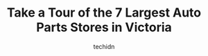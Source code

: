 ---
layout: ampstory
image: https://i0.wp.com/www.auto.or.id/wp-content/uploads/2023/06/action-car-and-truck-accessories-victoria-0-victoria-1686324103.jpeg?resize=640,853
author: techidn
featured: false
description: Victoria, British Columbia, Canada is a haven for Auto Parts enthusiasts, boasting an impressive array of 7 top-notch establishments. Whether youre a seasoned connoisseur or simply curious 
title: Take a Tour of the 7 Largest Auto Parts Stores in Victoria
cover:
   title: Take a Tour of the 7 Largest Auto Parts Stores in Victoria
   subtitle: AUTO.OR.ID
   background: https://www.auto.or.id/wp-content/uploads/2023/06/action-car-and-truck-accessories-victoria-0-victoria-1686324103.jpeg

pages: 
 - layout: thirds
   top: <h1>#1 Key-2 Auto Parts</h1>
   bottom: "<p>The team at Key2 is amazing. They went above and beyond to ensure my needs were met. Thank you to Paul and the rest of the team for the 5 star experience.</p>"
   background: https://www.auto.or.id/wp-content/uploads/2023/06/action-car-and-truck-accessories-victoria-1-victoria-1686324104.jpeg
   backgroundblur: true
 - layout: thirds
   top: <h1>#2 Bumper to Bumper - Auto Parts</h1>
   bottom: "<p>2017 Government St, Victoria, BC V8T 1G8, Canada</p>"
   background: https://www.auto.or.id/wp-content/uploads/2023/06/action-car-and-truck-accessories-victoria-2-victoria-1686324104.jpeg
   cta:
      link: https://www.auto.or.id/take-a-tour-of-the-7-largest-auto-parts-stores-in-victoria/
      text: Take a Tour of the 7 Largest Auto Parts Stores in Victoria
 - layout: thirds
   top: <h1>#3 NAPA Auto Parts - NAPA Victoria</h1>
   bottom: "<p>555 Ardersier Rd, Victoria, BC V8Z 1C8, Canada</p>"
   background: https://images.unsplash.com/photo-1529589438034-00c0e7a6452f?ixlib=rb-4.0.3&ixid=MnwxMjA3fDB8MHxwaG90by1wYWdlfHx8fGVufDB8fHx8&auto=format&fit=crop&w=640&h=853&q=80
   cta:
      link: https://www.auto.or.id/take-a-tour-of-the-7-largest-auto-parts-stores-in-victoria/
      text: Take a Tour of the 7 Largest Auto Parts Stores in Victoria
 - layout: thirds
   top: <h1>#4 Action Car And Truck Accessories - Victoria</h1>
   bottom: "<p>740 Roderick St, Victoria, BC V8X 2R3, Canada</p>"
   background: https://images.unsplash.com/photo-1632275231320-f1bc3a16a414?ixlib=rb-4.0.3&ixid=MnwxMjA3fDB8MHxwaG90by1wYWdlfHx8fGVufDB8fHx8&auto=format&fit=crop&w=640&h=853&q=80
   cta:
      link: https://www.auto.or.id/take-a-tour-of-the-7-largest-auto-parts-stores-in-victoria/
      text: Take a Tour of the 7 Largest Auto Parts Stores in Victoria
 - layout: thirds
   top: <h1>#5 AutoFX Garage</h1>
   bottom: "<p>416 Garbally Rd Unit #1, Victoria, BC V8T 2K1, Canada</p>"
   background: https://images.unsplash.com/photo-1577732024748-f6ba00087e33?ixlib=rb-4.0.3&ixid=MnwxMjA3fDB8MHxwaG90by1wYWdlfHx8fGVufDB8fHx8&auto=format&fit=crop&w=640&h=853&q=80
   cta:
      link: https://www.auto.or.id/take-a-tour-of-the-7-largest-auto-parts-stores-in-victoria/
      text: Take a Tour of the 7 Largest Auto Parts Stores in Victoria
 - layout: thirds
   top: <h1>#6 White & Peters Ltd</h1>
   bottom: "<p>545 David Street, Victoria, BC V8T 2C7, Canada</p>"
   background: https://images.unsplash.com/photo-1604755940508-42d673803330?ixlib=rb-4.0.3&ixid=MnwxMjA3fDB8MHxwaG90by1wYWdlfHx8fGVufDB8fHx8&auto=format&fit=crop&w=640&h=853&q=80
   cta:
      link: https://www.auto.or.id/take-a-tour-of-the-7-largest-auto-parts-stores-in-victoria/
      text: Take a Tour of the 7 Largest Auto Parts Stores in Victoria
 - layout: thirds
   top: <h1>#7 Audi Victoria - Parts Department</h1>
   bottom: "<p>2929 Douglas St, Victoria, BC V8T 4M8, Canada</p>"
   background: https://images.unsplash.com/photo-1622407760454-0a091d4c6cdf?ixlib=rb-4.0.3&ixid=MnwxMjA3fDB8MHxwaG90by1wYWdlfHx8fGVufDB8fHx8&auto=format&fit=crop&w=640&h=853&q=80
   cta:
      link: https://www.auto.or.id/take-a-tour-of-the-7-largest-auto-parts-stores-in-victoria/
      text: Take a Tour of the 7 Largest Auto Parts Stores in Victoria
 - layout: thirds
   middle: Continue reading...
   background: https://images.unsplash.com/photo-1585416354800-3d15d8801dcd?ixlib=rb-4.0.3&ixid=MnwxMjA3fDB8MHxwaG90by1wYWdlfHx8fGVufDB8fHx8&auto=format&fit=crop&w=640&h=853&q=80
   cta:
      link: https://www.auto.or.id/take-a-tour-of-the-7-largest-auto-parts-stores-in-victoria/
      text: Take a Tour of the 7 Largest Auto Parts Stores in Victoria

---